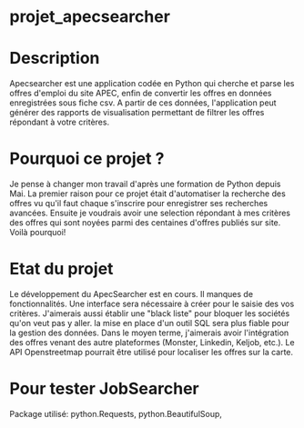 # projet_apecsearcher 

# Description

Apecsearcher est une application codée en Python qui cherche et parse les offres d'emploi du site APEC, enfin de convertir les offres en données enregistrées sous fiche csv. A partir de ces données, l'application peut générer des rapports de visualisation permettant de filtrer les offres répondant à votre critères.

# Pourquoi ce projet ?
Je pense à changer mon travail d'après une formation de Python depuis Mai. La premier raison pour ce projet était d'automatiser la recherche des offres vu qu'il faut chaque s'inscrire pour enregistrer ses recherches avancées. Ensuite je voudrais avoir une selection répondant à mes critères des offres qui sont noyées parmi des centaines d'offres publiés sur site. Voilà pourquoi!

# Etat du projet
Le développement du ApecSearcher est en cours. Il manques de fonctionnalités. Une interface sera nécessaire à créer pour le saisie des vos critères. J'aimerais aussi établir une "black liste" pour bloquer les sociétés qu'on veut pas y aller. la mise en place d'un outil SQL sera plus fiable pour la gestion des données. Dans le moyen terme, j'aimerais avoir l'intégration des offres venant des autre plateformes (Monster, Linkedin, Keljob, etc.). Le API Openstreetmap pourrait être utilisé pour localiser les offres sur la carte.  

# Pour tester JobSearcher
Package utilisé: python.Requests,  python.BeautifulSoup, 
